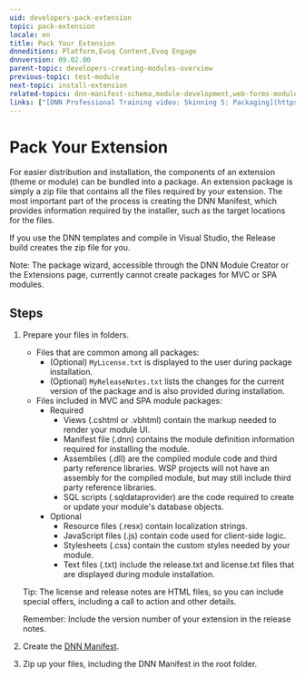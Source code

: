 ```yaml
---
uid: developers-pack-extension
topic: pack-extension
locale: en
title: Pack Your Extension
dnneditions: Platform,Evoq Content,Evoq Engage
dnnversion: 09.02.00
parent-topic: developers-creating-modules-overview
previous-topic: test-module
next-topic: install-extension
related-topics: dnn-manifest-schema,module-development,web-forms-module-development,spa-module-development,create-module,mvc-module-development,providers
links: ["[DNN Professional Training video: Skinning 5: Packaging](https://www.dnnsoftware.com/services/professional-training/training-videos-subscription/skinning-5-packaging)"]
---
```


# Pack Your Extension

For easier distribution and installation, the components of an extension (theme or module) can be bundled into a package. An extension package is simply a zip file that contains all the files required by your extension. The most important part of the process is creating the DNN Manifest, which provides information required by the installer, such as the target locations for the files.

If you use the DNN templates and compile in Visual Studio, the Release build creates the zip file for you.

Note: The package wizard, accessible through the DNN Module Creator or the Extensions page, currently cannot create packages for MVC or SPA modules.

## Steps

1.  Prepare your files in folders.

    *   Files that are common among all packages:
        *   (Optional) `MyLicense.txt` is displayed to the user during package installation.
        *   (Optional) `MyReleaseNotes.txt` lists the changes for the current version of the package and is also provided during installation.
    *   Files included in MVC and SPA module packages:
        *   Required
            *   Views (.cshtml or .vbhtml) contain the markup needed to render your module UI.
            *   Manifest file (.dnn) contains the module definition information required for installing the module.
            *   Assemblies (.dll) are the compiled module code and third party reference libraries. WSP projects will not have an assembly for the compiled module, but may still include third party reference libraries.
            *   SQL scripts (.sqldataprovider) are the code required to create or update your module's database objects.
        *   Optional
            *   Resource files (.resx) contain localization strings.
            *   JavaScript files (.js) contain code used for client-side logic.
            *   Stylesheets (.css) contain the custom styles needed by your module.
            *   Text files (.txt) include the release.txt and license.txt files that are displayed during module installation.

    Tip: The license and release notes are HTML files, so you can include special offers, including a call to action and other details.

    Remember: Include the version number of your extension in the release notes.

2.  Create the [DNN Manifest](xref:dnn-manifest-schema).
3.  Zip up your files, including the DNN Manifest in the root folder.
